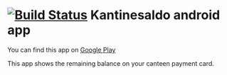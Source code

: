 [![Build Status](https://travis-ci.org/crea1/kantinesaldo.svg?branch=master)](https://travis-ci.org/crea1/kantinesaldo)
Kantinesaldo android app
========================

You can find this app on [Google Play](https://play.google.com/store/apps/details?id=com.kwc.kantinesaldo)

This app shows the remaining balance on your canteen payment card.
